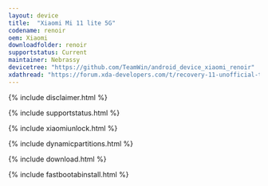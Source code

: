 ```yaml
---
layout: device
title:  "Xiaomi Mi 11 lite 5G"
codename: renoir
oem: Xiaomi
downloadfolder: renoir
supportstatus: Current
maintainer: Nebrassy
devicetree: "https://github.com/TeamWin/android_device_xiaomi_renoir"
xdathread: "https://forum.xda-developers.com/t/recovery-11-unofficial-teamwin-recovery-project.4306807/"
---
```


{% include disclaimer.html %}

{% include supportstatus.html %}

{% include xiaomiunlock.html %}

{% include dynamicpartitions.html %}

{% include download.html %}

{% include fastbootabinstall.html %}
